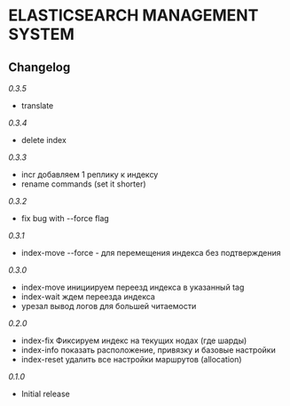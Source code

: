 # ELASTICSEARCH MANAGEMENT SYSTEM


## Changelog
*0.3.5*
  - translate

*0.3.4*
  - delete index

*0.3.3*
  - incr добавляем 1 реплику к индексу
  - rename commands (set it shorter)

*0.3.2*
  - fix bug with --force flag 

*0.3.1*
  - index-move --force - для перемещения индекса без подтверждения

*0.3.0*
  - index-move   инициируем переезд индекса в указанный tag 
  - index-wait   ждем переезда индекса
  - урезал вывод логов для большей читаемости

*0.2.0*
  - index-fix    Фиксируем индекс на текущих нодах (где шарды)
  - index-info   показать расположение, привязку и базовые настройки
  - index-reset  удалить все настройки маршрутов (allocation)
  
*0.1.0*
  - Initial release
